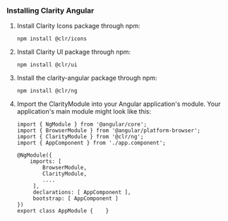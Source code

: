 ### Installing Clarity Angular

1. Install Clarity Icons package through npm:
    ```
    npm install @clr/icons
    ```

2. Install Clarity UI package through npm:
    ```
    npm install @clr/ui
    ```

3. Install the clarity-angular package through npm:
    ```
    npm install @clr/ng
    ```

4. Import the ClarityModule into your Angular application's module.  Your application's main module might look like this:
    ```
    import { NgModule } from '@angular/core';
    import { BrowserModule } from '@angular/platform-browser';
    import { ClarityModule } from '@clr/ng';
    import { AppComponent } from './app.component';

    @NgModule({
        imports: [
            BrowserModule,
            ClarityModule,
            ....
         ],
         declarations: [ AppComponent ],
         bootstrap: [ AppComponent ]
    })
    export class AppModule {    }
    ```
